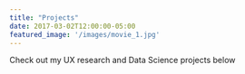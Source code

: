 ```yaml
---
title: "Projects"
date: 2017-03-02T12:00:00-05:00
featured_image: '/images/movie_1.jpg'
---
```

Check out my UX research and Data Science projects below